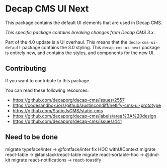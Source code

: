 # Decap CMS UI Next

This package contains the default UI elements that are used in Decap CMS.

_This specific package contains breaking changes from Decap CMS 3.x._

Part of the 4.0 update is a UI overhaul. This means that the `decap-cms-ui-default` package contains the 3.0 styling.
This `decap-cms-ui-next` package is entirely new, and contains the styles, and components for the new UI.

## Contributing

If you want to contribute to this package.

You can read these following resources:

- https://github.com/decaporg/decap-cms/issues/2557
- https://codesandbox.io/s/github/austincondiff/netlify-cms-ui-prototype
- https://github.com/StaticJsCMS/static-cms
- https://github.com/decaporg/decap-cms/labels/area%3A%20design
- https://github.com/decaporg/decap-cms/issues/441

## Need to be done

migrate typeface/inter -> @fontface/inter
fix HOC withUIContext
migrate react-table -> @tanstack/react-table
migrate react-sortable-hoc -> @dnd-kit
migrate react-notifications -> react-toastify

